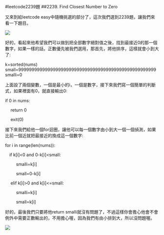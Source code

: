 #leetcode2239題
##2239. Find Closest Number to Zero

又來到給leetcode easy中隨機挑選的部分了，這次我們選到2239題，讓我們來看一下題目。

![](https://i.imgur.com/dH5ujs4.png)

好的，看起來他希望我們可以做到把全部數字絕對值之後，找到最接近0的那一個數字，如果一樣的話，正數優先被我們選用，那首先，將他排序，這樣就會小到大了:

k=sorted(nums)
small=9999999999999999999999999999999999999999999999999999
smalli=0

上面設了兩個變數，一個是最小的i，一個是數字，接下來我們寫一個簡單的判斷式，如果裡面有0，就直接輸出0:

if 0 in nums:

&emsp; return 0

&emsp; exit(0)

接下來我們給他一個for迴圈，讓他可以每一個數字由小到大一個一個偵測，如果比前一個近就把最接近的換成這一個數字:

for i in range(len(nums)):
           
&emsp;if k[i]<0 and 0-k[i]<small:
      
&emsp;  &emsp;   smalli=k[i]
      
&emsp; &emsp;         small=0-k[i]
      
&emsp;      elif k[i]>0 and k[i]<=small:
      
&emsp;        &emsp;  smalli=k[i]
      
&emsp;         &emsp; small=k[i]

好的，最後我們只要將他return smalli就沒有問題了，不過這樣你會擔心他會不會例外中需要正數輸出的，不用擔心喔，因為我們有由小排到大，所以沒問題喔。

![](https://i.imgur.com/fOjpbfF.png)
           
